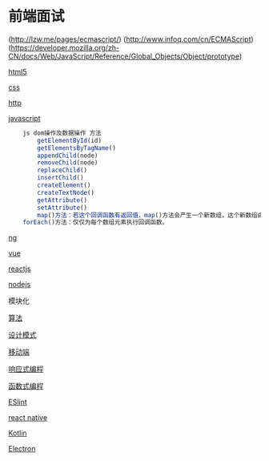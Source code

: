 # 前端面试
(http://lzw.me/pages/ecmascript/)
(http://www.infoq.com/cn/ECMAScript)
(https://developer.mozilla.org/zh-CN/docs/Web/JavaScript/Reference/Global_Objects/Object/prototype)


[html5](./html5.md)


[css](./css.md)

[http](./internet.md)

[javascript](./javascript.md)

```javascript
	js dom操作及数据操作 方法
		getElementById(id)
		getElementsByTagName()
		appendChild(node)
		removeChild(node)
		replaceChild()
		insertChild()
		createElement()
		createTextNode()
		getAttribute()
		setAttribute()
		map()方法：若这个回调函数有返回值，map()方法会产生一个新数组，这个新数组由原数组元素对应的回调函数的返回值构成。若没有返回值，则新数组的所有元素为undefined。
    forEach()方法：仅仅为每个数组元素执行回调函数。

```


[ng](./ng.md)


[vue](./vue.md)


[reactjs](./react.md)

[nodejs](./node.md)


模块化

[算法](./algorithm.md)

[设计模式](./design.md)

[移动端](./phone.md)

[响应式编程](./RP.md)

[函数式编程](./FP.md)

[ESlint](./ESlint.md)

[react native]()

[Kotlin]()

[Electron]()
